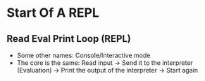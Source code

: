 # Start Of A REPL

## Read Eval Print Loop (REPL)
- Some other names: Console/Interactive mode
- The core is the same: Read input -> Send it to the interpreter (Evaluation) -> Print the output of the interpreter -> Start again
